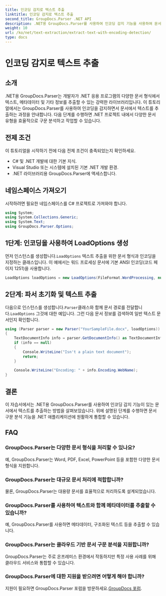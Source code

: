 ```yaml
---
title: 인코딩 감지로 텍스트 추출
linktitle: 인코딩 감지로 텍스트 추출
second_title: GroupDocs.Parser .NET API
description: .NET용 GroupDocs.Parser를 사용하여 인코딩 감지 기능을 사용하여 문서에서 텍스트를 추출합니다. .NET 애플리케이션의 다양한 형식을 효율적으로 구문 분석합니다.
weight: 10
url: /ko/net/text-extraction/extract-text-with-encoding-detection/
type: docs
---
```

# 인코딩 감지로 텍스트 추출

## 소개
.NET용 GroupDocs.Parser는 개발자가 .NET 응용 프로그램의 다양한 문서 형식에서 텍스트, 메타데이터 및 기타 정보를 추출할 수 있는 강력한 라이브러리입니다. 이 튜토리얼에서는 GroupDocs.Parser를 사용하여 인코딩을 감지하면서 문서에서 텍스트를 추출하는 과정을 안내합니다. 다음 단계를 수행하면 .NET 프로젝트 내에서 다양한 문서 유형을 효율적으로 구문 분석하고 작업할 수 있습니다.
## 전제 조건
이 튜토리얼을 시작하기 전에 다음 전제 조건이 충족되었는지 확인하세요.
- C# 및 .NET 개발에 대한 기본 지식.
- Visual Studio 또는 시스템에 설치된 기본 .NET 개발 환경.
- .NET 라이브러리용 GroupDocs.Parser에 액세스합니다.

## 네임스페이스 가져오기
시작하려면 필요한 네임스페이스를 C# 프로젝트로 가져와야 합니다.
```csharp
using System;
using System.Collections.Generic;
using System.Text;
using GroupDocs.Parser.Options;
```
## 1단계: 인코딩을 사용하여 LoadOptions 생성
 먼저 인스턴스를 생성합니다.`LoadOptions` 텍스트 추출을 위한 문서 형식과 인코딩을 지정하는 클래스입니다. 이 예에서는 워드 프로세싱 문서에 기본 ANSI 인코딩(코드 페이지 1251)을 사용합니다.
```csharp
LoadOptions loadOptions = new LoadOptions(FileFormat.WordProcessing, null, null, Encoding.GetEncoding(1251));
```
## 2단계: 파서 초기화 및 텍스트 추출
 다음으로 인스턴스를 생성합니다.`Parser`클래스와 함께 문서 경로를 전달합니다.`LoadOptions` 그것에 대한 예입니다. 그런 다음 문서 정보를 검색하여 일반 텍스트 문서인지 확인합니다.
```csharp
using (Parser parser = new Parser("YourSampleFile.docx", loadOptions))
{
    TextDocumentInfo info = parser.GetDocumentInfo() as TextDocumentInfo;
    if (info == null)
    {
        Console.WriteLine("Isn't a plain text document");
        return;
    }
    
    Console.WriteLine("Encoding: " + info.Encoding.WebName);
}
```

## 결론
이 자습서에서는 .NET용 GroupDocs.Parser를 사용하여 인코딩 감지 기능이 있는 문서에서 텍스트를 추출하는 방법을 살펴보았습니다. 위에 설명된 단계를 수행하면 문서 구문 분석 기능을 .NET 애플리케이션에 원활하게 통합할 수 있습니다.

## FAQ
### GroupDocs.Parser는 다양한 문서 형식을 처리할 수 있나요?
예, GroupDocs.Parser는 Word, PDF, Excel, PowerPoint 등을 포함한 다양한 문서 형식을 지원합니다.
### GroupDocs.Parser는 대규모 문서 처리에 적합합니까?
물론, GroupDocs.Parser는 대용량 문서를 효율적으로 처리하도록 설계되었습니다.
### GroupDocs.Parser를 사용하여 텍스트와 함께 메타데이터를 추출할 수 있습니까?
예, GroupDocs.Parser를 사용하면 메타데이터, 구조화된 텍스트 등을 추출할 수 있습니다.
### GroupDocs.Parser는 클라우드 기반 문서 구문 분석을 지원합니까?
GroupDocs.Parser는 주로 온프레미스 환경에서 작동하지만 특정 사용 사례를 위해 클라우드 서비스와 통합할 수 있습니다.
### GroupDocs.Parser에 대한 지원을 받으려면 어떻게 해야 합니까?
지원이 필요하면 GroupDocs.Parser 포럼을 방문하세요.[GroupDocs 포럼](https://forum.groupdocs.com/c/parser/17).